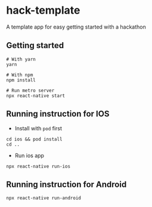 # hack-template
A template app for easy getting started with a hackathon

## Getting started

```
# With yarn
yarn 

# With npm
npm install

# Run metro server
npx react-native start
```

## Running instruction for IOS


- Install with `pod` first

```
cd ios && pod install
cd ..
```

- Run ios app

```
npx react-native run-ios
```

## Running instruction for Android

```
npx react-native run-android
```
